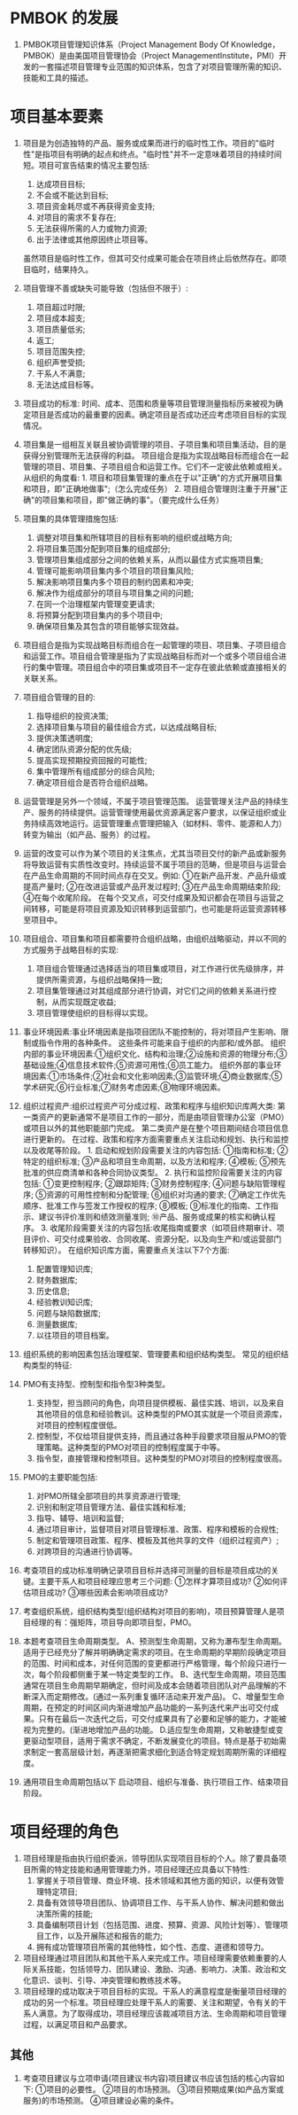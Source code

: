 # PMBOK 的发展
  1. PMBOK项目管理知识体系（Project Management Body Of Knowledge，PMBOK）是由美国项目管理协会（Project ManagementInstitute，PMI）开发的一套描述项目管理专业范围的知识体系，包含了对项目管理所需的知识、技能和工具的描述。

# 项目基本要素
  1. 项目是为创造独特的产品、服务或成果而进行的临时性工作。项目的"临时性"是指项目有明确的起点和终点。"临时性"并不一定意味着项目的持续时间短。项目可宣告结束的情况主要包括:
      1. 达成项目目标;
      2. 不会或不能达到目标;
      3. 项目资金耗尽或不再获得资金支持;
      4. 对项目的需求不复存在;
      5. 无法获得所需的人力或物力资源;
      6. 出于法律或其他原因终止项目等。

      虽然项目是临时性工作，但其可交付成果可能会在项目终止后依然存在。即项目临时，结果持久。
  2. 项目管理不善或缺失可能导致（包括但不限于）:
        1. 项目超过时限;
        2. 项目成本超支;
        3. 项目质量低劣;
        4. 返工;
        5. 项目范围失控;
        6. 组织声誉受损;
        7. 干系人不满意;
        8. 无法达成目标等。
  3. 项目成功的标准:
      时间、成本、范围和质量等项目管理测量指标历来被视为确定项目是否成功的最重要的因素。确定项目是否成功还应考虑项目目标的实现情况。
  4. 项目集是一组相互关联且被协调管理的项目、子项目集和项目集活动，目的是获得分别管理所无法获得的利益。
     项目组合是指为实现战略目标而组合在一起管理的项目、项目集、子项目组合和运营工作。它们不一定彼此依赖或相关。
  从组织的角度看:
    1. 项目和项目集管理的重点在于以"正确"的方式开展项目集和项目，即"正确地做事";（怎么完成任务）
    2. 项目组合管理则注重于开展"正确"的项目集和项目，即"做正确的事"。（要完成什么任务）
  5. 项目集的具体管理措施包括:
      1. 调整对项目集和所辖项目的目标有影响的组织或战略方向;
      2. 将项目集范围分配到项目集的组成部分;
      3. 管理项目集组成部分之间的依赖关系，从而以最佳方式实施项目集;
      4. 管理可能影响项目集内多个项目的项目集风险;
      5. 解决影响项目集内多个项目的制约因素和冲突;
      6. 解决作为组成部分的项目与项目集之间的问题;
      7. 在同一个治理框架内管理变更请求;
      8. 将预算分配到项目集内的多个项目中;
      9. 确保项目集及其包含的项目能够实现效益。
  6. 项目组合是指为实现战略目标而组合在一起管理的项目、项目集、子项目组合和运营工作。项目组合管理是指为了实现战略目标而对一个或多个项目组合进行的集中管理。项目组合中的项目集或项目不一定存在彼此依赖或直接相关的关联关系。
  7. 项目组合管理的目的:
      1. 指导组织的投资决策;
      2. 选择项目集与项目的最佳组合方式，以达成战略目标;
      3. 提供决策透明度;
      4. 确定团队资源分配的优先级;
      5. 提高实现预期投资回报的可能性;
      6. 集中管理所有组成部分的综合风险;
      7. 确定项目组合是否符合组织战略。
   8. 运营管理是另外一个领域，不属于项目管理范围。
      运营管理关注产品的持续生产、服务的持续提供。运营管理使用最优资源满足客户要求，以保证组织或业务持续高效地运行。运营管理重点管理把输入（如材料、零件、能源和人力）转变为输出（如产品、服务）的过程。
   9. 运营的改变可以作为某个项目的关注焦点，尤其当项目交付的新产品或新服务将导致运营有实质性改变时。持续运营不属于项目的范畴，但是项目与运营会在产品生命周期的不同时间点存在交叉。例如:
        ①在新产品开发、产品升级或提高产量时;
        ②在改进运营或产品开发过程时;
        ③在产品生命周期结束阶段;
        ④在每个收尾阶段。
        在每个交叉点，可交付成果及知识都会在项目与运营之间转移，可能是将项目资源及知识转移到运营部门，也可能是将运营资源转移至项目中。
  10. 项目组合、项目集和项目都需要符合组织战略，由组织战略驱动，并以不同的方式服务于战略目标的实现:
        1. 项目组合管理通过选择适当的项目集或项目，对工作进行优先级排序，并提供所需资源，与组织战略保持一致;
        2. 项目集管理通过对其组成部分进行协调，对它们之间的依赖关系进行控制，从而实现既定收益;
        3. 项目管理使组织的目标得以实现。
  11. 事业环境因素:事业环境因素是指项目团队不能控制的，将对项目产生影响、限制或指令作用的各种条件。
      这些条件可能来自于组织的内部和/或外部。
      组织内部的事业环境因素:①组织文化、结构和治理;②设施和资源的物理分布;③基础设施;④信息技术软件;⑤资源可用性;⑥员工能力。
      组织外部的事业环境因素:①市场条件;②社会和文化影响因素;③监管环境;④商业数据库;⑤学术研究;⑥行业标准;⑦财务考虑因素;⑧物理环境因素。
  12. 组织过程资产:组织过程资产可分成过程、政策和程序与组织知识库两大类:
      第一类资产的更新通常不是项目工作的一部分，而是由项目管理办公室（PMO）或项目以外的其他职能部门完成。
      第二类资产是在整个项目期间结合项目信息进行更新的。
      在过程、政策和程序方面需要重点关注启动和规划、执行和监控以及收尾等阶段。
          1. 启动和规划阶段需要关注的内容包括:
            ①指南和标准;
            ②特定的组织标准;
            ③产品和项目生命周期，以及方法和程序;
            ④模板;
            ⑤预先批准的供应商清单和各种合同协议类型。
          2. 执行和监控阶段需要关注的内容包括:
            ①变更控制程序;
            ②跟踪矩阵;
            ③财务控制程序;
            ④问题与缺陷管理程序;
            ⑤资源的可用性控制和分配管理;
            ⑥组织对沟通的要求;
            ⑦确定工作优先顺序、批准工作与签发工作授权的程序;
            ⑧模板;
            ⑨标准化的指南、工作指示、建议书评价准则和绩效测量准则;
            ⑩产品、服务或成果的核实和确认程序。
          3. 收尾阶段需要关注的内容包括:收尾指南或要求（如项目终期审计、项目评价、可交付成果验收、合同收尾、资源分配，以及向生产和/或运营部门转移知识）。
      在组织知识库方面，需要重点关注以下7个方面:
        1. 配置管理知识库;
        2. 财务数据库;
        3. 历史信息;
        4. 经验教训知识库;
        5. 问题与缺陷数据库;
        6. 测量数据库;
        7. 以往项目的项目档案。
  13. 组织系统的影响因素包括治理框架、管理要素和组织结构类型。
      常见的组织结构类型的特征:
  14. PMO有支持型、控制型和指令型3种类型。
        1. 支持型，担当顾问的角色，向项目提供模板、最佳实践、培训，以及来自其他项目的信息和经验教训。这种类型的PMO其实就是一个项目资源库，对项目的控制程度很低。
        2. 控制型，不仅给项目提供支持，而且通过各种手段要求项目服从PMO的管理策略。这种类型的PMO对项目的控制程度属于中等。
        3. 指令型，直接管理和控制项目。这种类型的PMO对项目的控制程度很高。
  15. PMO的主要职能包括:
        1. 对PMO所辖全部项目的共享资源进行管理;
        2. 识别和制定项目管理方法、最佳实践和标准;
        3. 指导、辅导、培训和监督;
        4. 通过项目审计，监督项目对项目管理标准、政策、程序和模板的合规性;
        5. 制定和管理项目政策、程序、模板及其他共享的文件（组织过程资产）;
        6. 对跨项目的沟通进行协调等。
  16. 考查项目的成功标准明确记录项目目标并选择可测量的目标是项目成功的关键。主要干系人和项目经理应思考三个问题:
        ①怎样才算项目成功?
        ②如何评估项目成功?
        ③哪些因素会影响项目成功?
  17. 考查组织系统，组织结构类型(组织结构对项目的影响)，项目预算管理人是项目经理的有：强矩阵，项目导向即项目型，PMO。
  18. 本题考查项目生命周期类型。
      A、预测型生命周期，又称为瀑布型生命周期。适用于已经充分了解并明确确定需求的项目。在生命周期的早期阶段确定项目的范围、时间和成本，对任何范围的变更都进行严格管理，每个阶段只进行一次，每个阶段都侧重于某一特定类型的工作。
      B、迭代型生命周期，项目范围通常在项目生命周期早期确定，但时间及成本会随着项目团队对产品理解的不断深入而定期修改。(通过一系列重复循环活动来开发产品)。
      C、增量型生命周期，在预定的时间区间内渐进增加产品功能的一系列迭代来产出可交付成果。只有在最后一次迭代之后，可交付成果具有了必要和足够的能力，才能被视为完整的。(渐进地增加产品的功能。
      D.适应型生命周期，又称敏捷型或变更驱动型项目，适用于需求不确定，不断发展变化的项目。特点是基于初始需求制定一套高层级计划，再逐渐把需求细化到适合特定规划周期所需的详细程度。
  19. 通用项目生命周期包括以下 启动项目、组织与准备、执行项目工作、结束项目 阶段。
# 项目经理的角色
  1. 项目经理是指由执行组织委派，领导团队实现项目目标的个人。除了要具备项目所需的特定技能和通用管理能力外，项目经理还应具备以下特性:
     1. 掌握关于项目管理、商业环境、技术领域和其他方面的知识，以便有效管理特定项目;
     2. 具备有效领导项目团队、协调项目工作、与干系人协作、解决问题和做出决策所需的技能;
     3. 具备编制项目计划（包括范围、进度、预算、资源、风险计划等）、管理项目工作，以及开展陈述和报告的能力;
     4. 拥有成功管理项目所需的其他特性，如个性、态度、道德和领导力。
  2. 项目经理通过项目团队和其他干系人来完成工作。项目经理需要依赖重要的人际关系技能，包括领导力、团队建设、激励、沟通、影响力、决策、政治和文化意识、谈判、引导、冲突管理和教练技术等。
  3. 项目经理的成功取决于项目目标的实现。干系人的满意程度是衡量项目经理的成功的另一个标准。项目经理应处理干系人的需要、关注和期望，令有关的干系人满意。为了取得成功，项目经理应该裁减项目方法、生命周期和项目管理过程，以满足项目和产品要求。

## 其他
1. 考查项目建议与立项申请(项目建议书内容)项目建议书应该包括的核心内容如下:
  ①项目的必要性。
  ②项目的市场预测。
  ③项目预期成果(如产品方案或服务)的市场预测。
  ④项目建设必需的条件。
